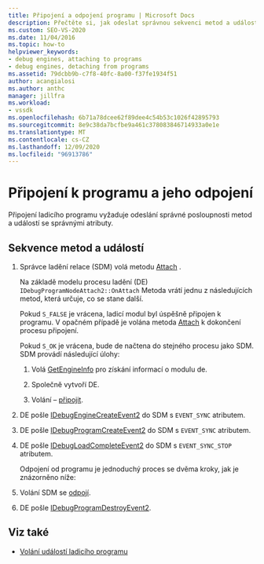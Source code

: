 ```yaml
---
title: Připojení a odpojení programu | Microsoft Docs
description: Přečtěte si, jak odeslat správnou sekvenci metod a událostí se správnými atributy pro připojení ladicího programu.
ms.custom: SEO-VS-2020
ms.date: 11/04/2016
ms.topic: how-to
helpviewer_keywords:
- debug engines, attaching to programs
- debug engines, detaching from programs
ms.assetid: 79dcbb9b-c7f8-40fc-8a00-f37fe1934f51
author: acangialosi
ms.author: anthc
manager: jillfra
ms.workload:
- vssdk
ms.openlocfilehash: 6b71a78dcee62f89dee4c54b53c1026f42895793
ms.sourcegitcommit: 8e9c38da7bcfbe9a461c378083846714933a0e1e
ms.translationtype: MT
ms.contentlocale: cs-CZ
ms.lasthandoff: 12/09/2020
ms.locfileid: "96913786"
---
```

# <a name="attaching-and-detaching-to-a-program"></a>Připojení k programu a jeho odpojení
Připojení ladicího programu vyžaduje odeslání správné posloupnosti metod a událostí se správnými atributy.

## <a name="sequence-of-methods-and-events"></a>Sekvence metod a událostí

1. Správce ladění relace (SDM) volá metodu [Attach](../../extensibility/debugger/reference/idebugprogramnodeattach2-onattach.md) .

    Na základě modelu procesu ladění (DE) `IDebugProgramNodeAttach2::OnAttach` Metoda vrátí jednu z následujících metod, která určuje, co se stane další.

    Pokud `S_FALSE` je vrácena, ladicí modul byl úspěšně připojen k programu. V opačném případě je volána metoda [Attach](../../extensibility/debugger/reference/idebugengine2-attach.md) k dokončení procesu připojení.

    Pokud `S_OK` je vrácena, bude de načtena do stejného procesu jako SDM. SDM provádí následující úlohy:

   1. Volá [GetEngineInfo](../../extensibility/debugger/reference/idebugprogramnode2-getengineinfo.md) pro získání informací o modulu de.

   2. Společně vytvoří DE.

   3. Volání – [připojit](../../extensibility/debugger/reference/idebugengine2-attach.md).

2. DE pošle [IDebugEngineCreateEvent2](../../extensibility/debugger/reference/idebugenginecreateevent2.md) do SDM s `EVENT_SYNC` atributem.

3. DE pošle [IDebugProgramCreateEvent2](../../extensibility/debugger/reference/idebugprogramcreateevent2.md) do SDM s `EVENT_SYNC` atributem.

4. DE pošle [IDebugLoadCompleteEvent2](../../extensibility/debugger/reference/idebugloadcompleteevent2.md) do SDM s `EVENT_SYNC_STOP` atributem.

   Odpojení od programu je jednoduchý proces se dvěma kroky, jak je znázorněno níže:

5. Volání SDM se [odpojí](../../extensibility/debugger/reference/idebugprogram2-detach.md).

6. DE pošle [IDebugProgramDestroyEvent2](../../extensibility/debugger/reference/idebugprogramdestroyevent2.md).

## <a name="see-also"></a>Viz také
- [Volání událostí ladicího programu](../../extensibility/debugger/calling-debugger-events.md)
